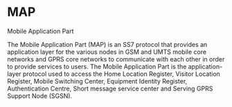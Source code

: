 # MAP


Mobile Application Part

The Mobile Application Part (MAP) is an SS7 protocol that provides an
application layer for the various nodes in GSM and UMTS mobile core
networks and GPRS core networks to communicate with each other in order
to provide services to users. The Mobile Application Part is the
application-layer protocol used to access the Home Location Register,
Visitor Location Register, Mobile Switching Center, Equipment Identity
Register, Authentication Centre, Short message service center and
Serving GPRS Support Node (SGSN).

